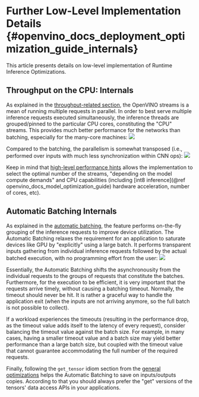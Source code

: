 # Further Low-Level Implementation Details {#openvino_docs_deployment_optimization_guide_internals}

This article presents details on low-level implementation of Runtime Inference Optimizations.

## Throughput on the CPU: Internals
As explained in the [throughput-related section](./dldt_deployment_optimization_tput.md), the OpenVINO streams is a mean of running multiple requests in parallel.
In order to best serve multiple inference requests executed simultaneously, the inference threads are grouped/pinned to the particular CPU cores, constituting the "CPU" streams.
This provides much better performance for the networks than batching, especially for the many-core machines:
![](../img/cpu_streams_explained_1.png)

Compared to the batching, the parallelism is somewhat transposed (i.e., performed over inputs with much less synchronization within CNN ops):
![](../img/cpu_streams_explained.png)

Keep in mind that [high-level performance hints](../OV_Runtime_UG/performance_hints.md) allows the implementation to select the optimal number of the streams, "depending on the model compute demands" and CPU capabilities (including [int8 inference](@ref openvino_docs_model_optimization_guide) hardware acceleration, number of cores, etc).

## Automatic Batching Internals
As explained in the [automatic batching](../OV_Runtime_UG/automatic_batching.md), the feature performs on-the-fly grouping of the inference requests to improve device utilization.
The Automatic Batching relaxes the requirement for an application to saturate devices like GPU by "explicitly" using a large batch. It performs transparent inputs gathering from 
individual inference requests followed by the actual batched execution, with no programming effort from the user:
![](../img/BATCH_device.PNG)

Essentially, the Automatic Batching shifts the asynchronousity from the individual requests to the groups of requests that constitute the batches. Furthermore, for the execution to be efficient, it is very important that the requests arrive timely, without causing a batching timeout. 
Normally, the timeout should never be hit. It is rather a graceful way to handle the application exit (when the inputs are not arriving anymore, so the full batch is not possible to collect).

If a workload experiences the timeouts (resulting in the performance drop, as the timeout value adds itself to the latency of every request), consider balancing the timeout value against the batch size. For example, in many cases, having a smaller timeout value and a batch size may yield better performance than a large batch size, but coupled with the timeout value that cannot guarantee accommodating the full number of the required requests.

Finally, following the `get_tensor` idiom section from the [general optimizations](./dldt_deployment_optimization_common.md) helps the Automatic Batching to save on inputs/outputs copies. According to that you should always prefer the "get" versions of the tensors' data access APIs in your applications. 
